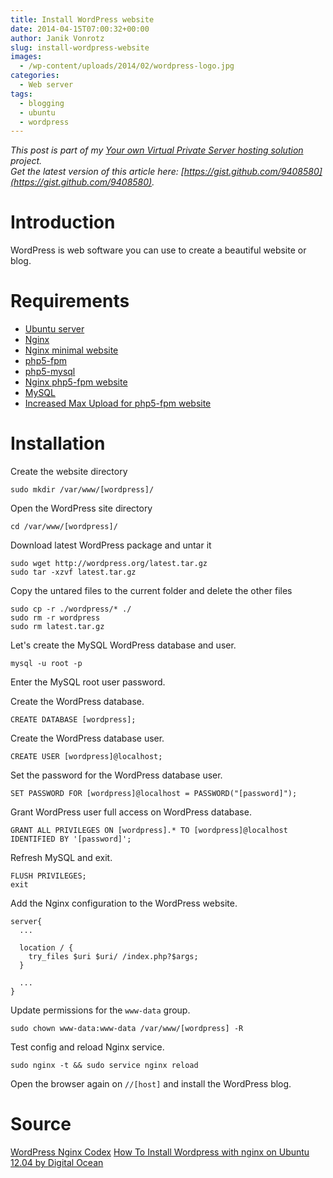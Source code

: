 ```yaml
---
title: Install WordPress website
date: 2014-04-15T07:00:32+00:00
author: Janik Vonrotz
slug: install-wordpress-website
images:
  - /wp-content/uploads/2014/02/wordpress-logo.jpg
categories:
  - Web server
tags:
  - blogging
  - ubuntu
  - wordpress
---
```

*This post is part of my [Your own Virtual Private Server hosting solution](https://janikvonrotz.ch/your-own-virtual-private-server-hosting-solution/) project.*  
*Get the latest version of this article here: [https://gist.github.com/9408580](https://gist.github.com/9408580).*  

# Introduction

WordPress is web software you can use to create a beautiful website or blog.
<!--more-->
# Requirements

* [Ubuntu server](https://janikvonrotz.ch/2014/03/13/deploy-ubuntu-server/)
* [Nginx](https://janikvonrotz.ch/2014/03/31/install-nginx/)
* [Nginx minimal website](https://janikvonrotz.ch/2014/04/01/nginx-minimal-website/)
* [php5-fpm](https://janikvonrotz.ch/2014/03/20/install-php5-fpm/)
* [php5-mysql](https://janikvonrotz.ch/2014/03/25/install-php5-modules/)
* [Nginx php5-fpm website](https://janikvonrotz.ch/2014/04/11/install-nginx-php5-fpm-website/)
* [MySQL](https://janikvonrotz.ch/2014/04/07/install-mysql/)
* [Increased Max Upload for php5-fpm website](https://janikvonrotz.ch/2014/04/11/increase-max-upload-for-php5-fpm-website/)

# Installation

Create the website directory

    sudo mkdir /var/www/[wordpress]/

Open the WordPress site directory

    cd /var/www/[wordpress]/

Download latest WordPress package and untar it

    sudo wget http://wordpress.org/latest.tar.gz
    sudo tar -xzvf latest.tar.gz
    
Copy the untared files to the current folder and delete the other files
    
    sudo cp -r ./wordpress/* ./
    sudo rm -r wordpress
    sudo rm latest.tar.gz

Let's create the MySQL WordPress database and user.

    mysql -u root -p
    
Enter the MySQL root user password.

Create the WordPress database.

    CREATE DATABASE [wordpress];
    
Create the WordPress database user.

    CREATE USER [wordpress]@localhost;

Set the password for the WordPress database user.

    SET PASSWORD FOR [wordpress]@localhost = PASSWORD("[password]");
    
Grant WordPress user full access on WordPress database.

    GRANT ALL PRIVILEGES ON [wordpress].* TO [wordpress]@localhost IDENTIFIED BY '[password]';
    
Refresh MySQL and exit.

    FLUSH PRIVILEGES;
    exit

Add the Nginx configuration to the WordPress website.
```
server{    
  ...

  location / {
    try_files $uri $uri/ /index.php?$args;
  }
 
  ...
}
```
Update permissions for the `www-data` group.

    sudo chown www-data:www-data /var/www/[wordpress] -R 
    
Test config and reload Nginx service.

    sudo nginx -t && sudo service nginx reload

Open the browser again on `//[host]` and install the WordPress blog.

# Source

[WordPress Nginx Codex](http://codex.wordpress.org/Nginx)
[How To Install Wordpress with nginx on Ubuntu 12.04 by Digital Ocean](https://www.digitalocean.com/community/articles/how-to-install-wordpress-with-nginx-on-ubuntu-12-04)